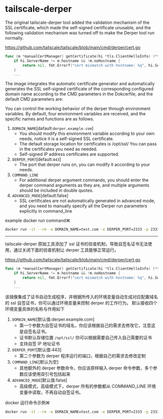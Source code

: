 # tailscale-derper

The original tailscale-derper tool added the validation mechanism of the SSL certificate, which made the self-signed certificate unusable, and the following validation mechanism was turned off to make the Derper tool run normally.

https://github.com/tailscale/tailscale/blob/main/cmd/derper/cert.go

```go
func (m *manualCertManager) getCertificate(hi *tls.ClientHelloInfo) (*tls.Certificate, error) {
	if hi.ServerName != m.hostname && !m.noHostname {
		return nil, fmt.Errorf("cert mismatch with hostname: %q", hi.ServerName)
	}
    ...
```

The image integrates the automatic certificate generator and automatically generates the SSL self-signed certificate of the corresponding configured domain name according to the CMD parameters in the Dokcerfile, and the default CMD parameters are:

You can control the working behavior of the derper through environment variables.
By default, four environment variables are received, and the specific names and functions are as follows.

1. `DOMAIN_NAME`[dafault:`derper.example.com`]
    - You should modify this environment variable according to your own needs, notice it is a self-signed SSL certificate.
    - The default storage location for certificates is /opt/ssl/ You can pass in the certificates you need as needed.
    - Self-signed IP address certificates are supported.
2. `DERPER_PORT`[default:`443`]
    - The port that derper runs on, you can modify it according to your needs.
3. `COMMAND_LINE`
    - For additional derper argument commands, you should enter the derper command arguments as they are, and multiple arguments should be included in double quotes.
4. `ADVANCED_MODE`[default:false]
    - SSL certificates are not automatically generated in advanced mode, and you need to manually specify all the Derper run parameters explicitly in command_line

example docker run command⌘

```bash
docker run -it --rm -e DOMAIN_NAME=test.com -e DERPER_PORT=2333 -p 2333:2333 ghcr.io/expoli/tailscale-derper:main
```

---

tailscale-derper 原始工具添加了 ssl 证书的验查机制，导致自签名证书无法使用，通过关闭下面的验查机制让 derper 工具能够正常运行。

https://github.com/tailscale/tailscale/blob/main/cmd/derper/cert.go

```go
func (m *manualCertManager) getCertificate(hi *tls.ClientHelloInfo) (*tls.Certificate, error) {
	if hi.ServerName != m.hostname && !m.noHostname {
		return nil, fmt.Errorf("cert mismatch with hostname: %q", hi.ServerName)
	}
    ...
```

该镜像集成了证书自动生成程序，并根据所传入的环境变量自动生成对应配置域名的 ssl 自签证书，你可以通过环境变量来控制 derper 的工作行为。
默认接收四个环境变量具体的名称与作用如下

1. `DOMAIN_NAME`[默认值:derper.example.com]
    - 第一个参数为自签证书的域名，你应该根据自己的需求去修改它，注意这是自签名证书。
    - 证书默认存储位置 `/opt/ssl/` 你可以根据需要自己传入自己需要的证书
    - 支持自签 IP 地址证书
2. `DERPER_PORT`[默认值:443]
    - 第二个参数为 derper 程序运行的端口，根据自己的需求去修改定制
3. `COMMAND_LINE`[默认为空]
    - 其他额外的 derper 参数命令，你应该原样输入 derper 命令参数，多个参数应该使用双引号包括起来
4. `ADVANCED_MODE`[默认值:false]
    - 高级模式，高级模式下，derper 所有的参数都从 COMMAND_LINE 环境变量中读取，不再自动自签证书。

docker 运行命令示例⌘

```bash
docker run -it --rm -e DOMAIN_NAME=test.com -e DERPER_PORT=2333 -p 2333:2333 ghcr.io/expoli/tailscale-derper:main
```
